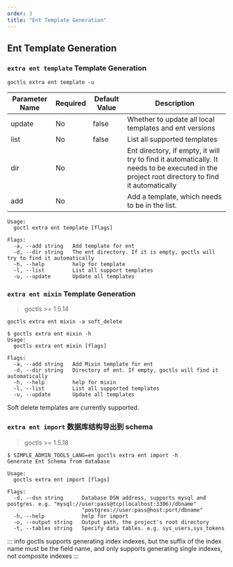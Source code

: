 ```yaml
---
order: 3
title: "Ent Template Generation"
---
```


## Ent Template Generation

### `extra ent template` Template Generation

```shell
goctls extra ent template -u
```

| Parameter Name | Required | Default Value | Description                                                                                                                                   |
| -------------- | -------- | ------------- | --------------------------------------------------------------------------------------------------------------------------------------------- |
| update         | No       | false         | Whether to update all local templates and ent versions                                                                                        |
| list           | No       | false         | List all supported templates                                                                                                                  |
| dir            | No       |               | Ent directory, if empty, it will try to find it automatically. It needs to be executed in the project root directory to find it automatically |
| add            | No       |               | Add a template, which needs to be in the list.                                                                                                |

```shell
Usage:
  goctl extra ent template [flags]

Flags:
  -a, --add string   Add template for ent
  -d, --dir string   The ent directory. If it is empty, goctls will try to find it automatically
  -h, --help         help for template
  -l, --list         List all support templates
  -u, --update       Update all templates
```

### `extra ent mixin` Template Generation

> goctls >= 1.5.14

```shell
goctls extra ent mixin -a soft_delete
```

```shell
$ goctls extra ent mixin -h
Usage:
  goctls extra ent mixin [flags]

Flags:
  -a, --add string   Add Mixin template for ent
  -d, --dir string   Directory of ent. If empty, goctls will find it automatically
  -h, --help         help for mixin
  -l, --list         List all supported templates
  -u, --update       Update all templates
```

Soft delete templates are currently supported.

### `extra ent import` 数据库结构导出到 schema

> goctls >= 1.5.18

```shell
$ SIMPLE_ADMIN_TOOLS_LANG=en goctls extra ent import -h
Generate Ent Schema from database

Usage:
  goctls extra ent import [flags]

Flags:
  -d, --dsn string      Database DSN address, supports mysql and postgres. e.g. "mysql://user:pass@tcp(localhost:3306)/dbname"
                        "postgres://user:pass@host:port/dbname"
  -h, --help            help for import
  -o, --output string   Output path, the project's root directory
  -t, --tables string   Specify data tables. e.g. sys_users,sys_tokens
```

::: info
goctls supports generating index indexes, but the suffix of the index name must be the field name, and only supports generating single indexes, not composite indexes
:::
